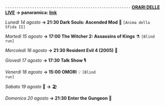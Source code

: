<code>--------------------------------------------------------</code>
<b><u>ORARI DELLE LIVE</u></b>
<b>→ panoramica: <a href="https://trello.com/b/iKwdSGf3/sabaku">link</a></b>

<i>Lunedì 14 agosto</i>
<b>→ 21:30 Dark Souls: Ascended Mod</b> 🔮 <code>[Anima della Sfida II]</code>

<i>Martedì 15 agosto</i>
<b>→ 17:00 The Witcher 2: Assassins of Kings</b> ⚗️ <code>[Blind run]</code>

<i>Mercoledì 16 agosto</i>
<b>→ 21:30 Resident Evil 4 (2005)</b> 🧿

<i>Giovedì 17 agosto</i> 
<b>→ 17:30 Talk Show </b> 🎙

<i>Venerdì 18 agosto</i>
<b>→ 15:00 OMORI</b> 💡 <code>[Blind run]</code> 

<i>Sabato 19 agosto</i> 🎂
<b>→</b> 🏖️

<i>Domenica 20 agosto</i>
<b>→ 21:30 Enter the Gungeon</b> 🔫
